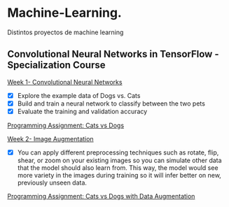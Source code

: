 # Machine-Learning.

Distintos proyectos de machine learning

## Convolutional Neural Networks in TensorFlow - Specialization Course

[ Week 1- Convolutional Neural Networks](https://github.com/StephanyBogoya/Machine-Learning/blob/main/C2_W1_Lab_1_cats_vs_dogs.ipynb)
- [x] Explore the example data of Dogs vs. Cats
- [x] Build and train a neural network to classify between the two pets
- [x] Evaluate the training and validation accuracy
      
[Programming Assignment: Cats vs Dogs](https://github.com/StephanyBogoya/Machine-Learning/blob/main/C2W1_Assignment.ipynb)

[ Week 2- Image Augmentation](https://github.com/StephanyBogoya/Machine-Learning/blob/main/C2_W2_Lab_1_cats_v_dogs_augmentation.ipynb)

- [x]  You can apply different preprocessing techniques such as rotate, flip, shear, or zoom on your existing images so you can simulate other data that the model should also learn from. This way, the model would see more variety in the images during training so it will infer better on new, previously unseen data.
      
[Programming Assignment: Cats vs Dogs with Data Augmentation](https://github.com/StephanyBogoya/Machine-Learning/blob/main/C2W2_Assignment.ipynb)
